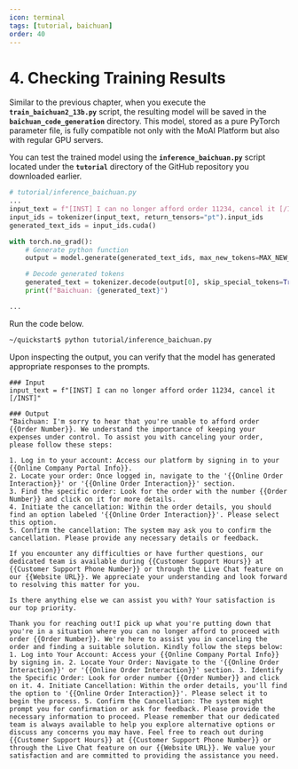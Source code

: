 ```yaml
---
icon: terminal
tags: [tutorial, baichuan]
order: 40
---
```


# 4. Checking Training Results

Similar to the previous chapter, when you execute the **`train_baichuan2_13b.py`** script, the resulting model will be saved in the **`baichuan_code_generation`** directory. This model, stored as a pure PyTorch parameter file, is fully compatible not only with the MoAI Platform but also with regular GPU servers.

You can test the trained model using the **`inference_baichuan.py`** script located under the **`tutorial`** directory of the GitHub repository you downloaded earlier.

```python
# tutorial/inference_baichuan.py
...
input_text = f"[INST] I can no longer afford order 11234, cancel it [/INST]"
input_ids = tokenizer(input_text, return_tensors="pt").input_ids
generated_text_ids = input_ids.cuda()

with torch.no_grad():
    # Generate python function
    output = model.generate(generated_text_ids, max_new_tokens=MAX_NEW_TOKENS)

    # Decode generated tokens
    generated_text = tokenizer.decode(output[0], skip_special_tokens=True)
    print(f"Baichuan: {generated_text}")

...
```

Run the code below.

```bash
~/quickstart$ python tutorial/inference_baichuan.py
```

Upon inspecting the output, you can verify that the model has generated appropriate responses to the prompts.

```
### Input
input_text = f"[INST] I can no longer afford order 11234, cancel it [/INST]"

### Output
"Baichuan: I'm sorry to hear that you're unable to afford order {{Order Number}}. We understand the importance of keeping your expenses under control. To assist you with canceling your order, please follow these steps:

1. Log in to your account: Access our platform by signing in to your {{Online Company Portal Info}}.
2. Locate your order: Once logged in, navigate to the '{{Online Order Interaction}}' or '{{Online Order Interaction}}' section.
3. Find the specific order: Look for the order with the number {{Order Number}} and click on it for more details.
4. Initiate the cancellation: Within the order details, you should find an option labeled '{{Online Order Interaction}}'. Please select this option.
5. Confirm the cancellation: The system may ask you to confirm the cancellation. Please provide any necessary details or feedback.

If you encounter any difficulties or have further questions, our dedicated team is available during {{Customer Support Hours}} at {{Customer Support Phone Number}} or through the Live Chat feature on our {{Website URL}}. We appreciate your understanding and look forward to resolving this matter for you.

Is there anything else we can assist you with? Your satisfaction is our top priority.

Thank you for reaching out!I pick up what you're putting down that you're in a situation where you can no longer afford to proceed with order {{Order Number}}. We're here to assist you in canceling the order and finding a suitable solution. Kindly follow the steps below: 1. Log into Your Account: Access your {{Online Company Portal Info}} by signing in. 2. Locate Your Order: Navigate to the '{{Online Order Interaction}}' or '{{Online Order Interaction}}' section. 3. Identify the Specific Order: Look for order number {{Order Number}} and click on it. 4. Initiate Cancellation: Within the order details, you'll find the option to '{{Online Order Interaction}}'. Please select it to begin the process. 5. Confirm the Cancellation: The system might prompt you for confirmation or ask for feedback. Please provide the necessary information to proceed. Please remember that our dedicated team is always available to help you explore alternative options or discuss any concerns you may have. Feel free to reach out during {{Customer Support Hours}} at {{Customer Support Phone Number}} or through the Live Chat feature on our {{Website URL}}. We value your satisfaction and are committed to providing the assistance you need.
```
